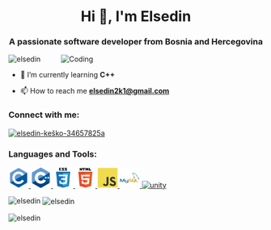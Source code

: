 <h1 align="center">Hi 👋, I'm Elsedin</h1>
<h3 align="center">A passionate software developer from Bosnia and Hercegovina</h3>

<img align="right" alt="Coding" width="400" src="https://effectivesoftwaredesign.files.wordpress.com/2011/08/programmer.gif">

<p align="left"> <img src="https://komarev.com/ghpvc/?username=elsedin&label=Profile%20views&color=0e75b6&style=flat" alt="elsedin" /> </p>

- 🌱 I’m currently learning **C++**

- 📫 How to reach me **elsedin2k1@gmail.com**

<h3 align="left">Connect with me:</h3>
<p align="left">
<a href="https://linkedin.com/in/elsedin-keško-34657825a" target="blank"><img align="center" src="https://raw.githubusercontent.com/rahuldkjain/github-profile-readme-generator/master/src/images/icons/Social/linked-in-alt.svg" alt="elsedin-keško-34657825a" height="30" width="40" /></a>
</p>

<h3 align="left">Languages and Tools:</h3>
<p align="left"> <a href="https://www.cprogramming.com/" target="_blank" rel="noreferrer"> <img src="https://raw.githubusercontent.com/devicons/devicon/master/icons/c/c-original.svg" alt="c" width="40" height="40"/> </a> <a href="https://www.w3schools.com/cpp/" target="_blank" rel="noreferrer"> <img src="https://raw.githubusercontent.com/devicons/devicon/master/icons/cplusplus/cplusplus-original.svg" alt="cplusplus" width="40" height="40"/> </a> <a href="https://www.w3schools.com/css/" target="_blank" rel="noreferrer"> <img src="https://raw.githubusercontent.com/devicons/devicon/master/icons/css3/css3-original-wordmark.svg" alt="css3" width="40" height="40"/> </a> <a href="https://www.w3.org/html/" target="_blank" rel="noreferrer"> <img src="https://raw.githubusercontent.com/devicons/devicon/master/icons/html5/html5-original-wordmark.svg" alt="html5" width="40" height="40"/> </a> <a href="https://developer.mozilla.org/en-US/docs/Web/JavaScript" target="_blank" rel="noreferrer"> <img src="https://raw.githubusercontent.com/devicons/devicon/master/icons/javascript/javascript-original.svg" alt="javascript" width="40" height="40"/> </a> <a href="https://www.mysql.com/" target="_blank" rel="noreferrer"> <img src="https://raw.githubusercontent.com/devicons/devicon/master/icons/mysql/mysql-original-wordmark.svg" alt="mysql" width="40" height="40"/> </a> <a href="https://unity.com/" target="_blank" rel="noreferrer"> <img src="https://www.vectorlogo.zone/logos/unity3d/unity3d-icon.svg" alt="unity" width="40" height="40"/> </a> </p>

<p><img align="left" src="https://github-readme-stats.vercel.app/api/top-langs?username=elsedin&show_icons=true&locale=en&layout=compact" alt="elsedin" /></p>

<p>&nbsp;<img align="center" src="https://github-readme-stats.vercel.app/api?username=elsedin&show_icons=true&locale=en" alt="elsedin" /></p>

<p><img align="center" src="https://github-readme-streak-stats.herokuapp.com/?user=elsedin&" alt="elsedin" /></p>
